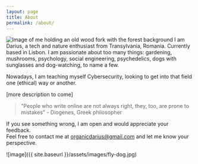 ```yaml
---
layout: page
title: About
permalink: /about/
---
```


<img class="about-img" src="/blog/assets/images/me2.jpg" alt="Image of me holding an old wood fork with the forest background">
I am Darius, a tech and nature enthusiast from Transylvania, Romania.    
Currently based in Lisbon.   
I am passionate about too many things: gardening, mushrooms, psychology, social engineering, psychedelics, dogs with sunglasses and dog-watching, to name a few.

Nowadays, I am teaching myself Cybersecurity, looking to get into that field one (ethical) way or another.

[more description to come]

> "People who write online are not always right, they, too, are prone to mistakes" - Diogenes, Greek philosopher

If you see something wrong, I am open and would appreciate your feedback.    
Feel free to contact me at <span class="text-link">organicdarius@gmail.com</span> and let me know your perspective.


![image]({{ site.baseurl }}/assets/images/fly-dog.jpg)
